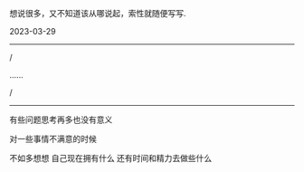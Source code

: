想说很多，又不知道该从哪说起，索性就随便写写.

2023-03-29




---


/




......




/


---




有些问题思考再多也没有意义

对一些事情不满意的时候

不如多想想 自己现在拥有什么 还有时间和精力去做些什么








